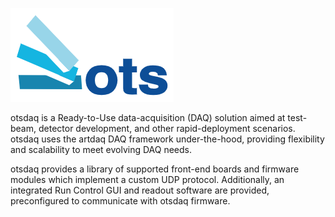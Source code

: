 [![otsdaq](https://github.com/art-daq/otsdaq/blob/develop/doc/logo.png)](otsdaq.fnal.gov)

otsdaq is a Ready-to-Use data-acquisition (DAQ) solution aimed at test-beam, detector development, and other rapid-deployment scenarios. otsdaq uses the artdaq DAQ framework under-the-hood, providing flexibility and scalability to meet evolving DAQ needs. 

otsdaq provides a library of supported front-end boards and firmware modules which implement a custom UDP protocol. Additionally, an integrated Run Control GUI and readout software are provided, preconfigured to communicate with otsdaq firmware. 
